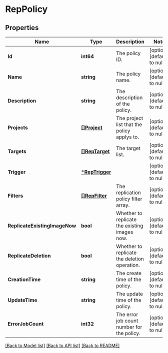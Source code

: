 # RepPolicy

## Properties
Name | Type | Description | Notes
------------ | ------------- | ------------- | -------------
**Id** | **int64** | The policy ID. | [optional] [default to null]
**Name** | **string** | The policy name. | [optional] [default to null]
**Description** | **string** | The description of the policy. | [optional] [default to null]
**Projects** | [**[]Project**](Project.md) | The project list that the policy applys to. | [optional] [default to null]
**Targets** | [**[]RepTarget**](RepTarget.md) | The target list. | [optional] [default to null]
**Trigger** | [***RepTrigger**](RepTrigger.md) |  | [optional] [default to null]
**Filters** | [**[]RepFilter**](RepFilter.md) | The replication policy filter array. | [optional] [default to null]
**ReplicateExistingImageNow** | **bool** | Whether to replicate the existing images now. | [optional] [default to null]
**ReplicateDeletion** | **bool** | Whether to replicate the deletion operation. | [optional] [default to null]
**CreationTime** | **string** | The create time of the policy. | [optional] [default to null]
**UpdateTime** | **string** | The update time of the policy. | [optional] [default to null]
**ErrorJobCount** | **int32** | The error job count number for the policy. | [optional] [default to null]

[[Back to Model list]](../README.md#documentation-for-models) [[Back to API list]](../README.md#documentation-for-api-endpoints) [[Back to README]](../README.md)


